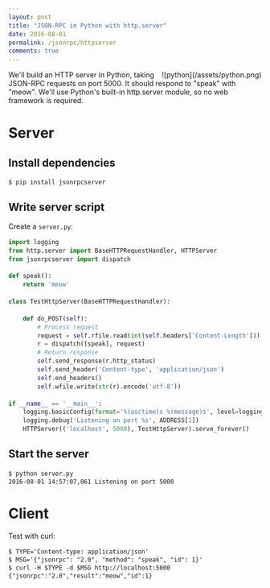 ```yaml
---
layout: post
title: "JSON-RPC in Python with http.server"
date: 2016-08-01
permalink: /jsonrpc/httpserver
comments: true
---
```

<div style="float: right" markdown="1">
![python](/assets/python.png)
</div>

We'll build an HTTP server in Python, taking JSON-RPC requests on port
5000. It should respond to "speak" with "meow". We'll use Python's built-in
http.server module, so no web framework is required. 

Server
======

Install dependencies
--------------------

```shell
$ pip install jsonrpcserver
```

Write server script
-------------------

Create a `server.py`:

```python
import logging
from http.server import BaseHTTPRequestHandler, HTTPServer
from jsonrpcserver import dispatch

def speak():
    return 'meow'

class TestHttpServer(BaseHTTPRequestHandler):

    def do_POST(self):
        # Process request
        request = self.rfile.read(int(self.headers['Content-Length'])).decode('utf-8')
        r = dispatch([speak], request)
        # Return response
        self.send_response(r.http_status)
        self.send_header('Content-type', 'application/json')
        self.end_headers()
        self.wfile.write(str(r).encode('utf-8'))

if __name__ == '__main__':
    logging.basicConfig(format='%(asctime)s %(message)s', level=logging.DEBUG)
    logging.debug('Listening on port %s', ADDRESS[1])
    HTTPServer(('localhost', 5000), TestHttpServer).serve_forever()
```

Start the server
----------------

```shell
$ python server.py
2016-08-01 14:57:07,061 Listening on port 5000
```

Client
======

Test with curl:

```shell
$ TYPE='Content-type: application/json'
$ MSG='{"jsonrpc": "2.0", "method": "speak", "id": 1}'
$ curl -H $TYPE -d $MSG http://localhost:5000
{"jsonrpc":"2.0","result":"meow","id":1}
```
